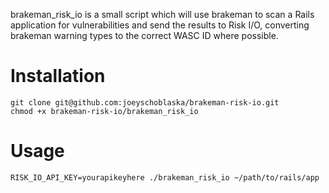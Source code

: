 brakeman_risk_io is a small script which will use brakeman to scan a Rails application for vulnerabilities and send the results to Risk I/O, converting brakeman warning types to the correct WASC ID where possible.

Installation
============

```
git clone git@github.com:joeyschoblaska/brakeman-risk-io.git
chmod +x brakeman-risk-io/brakeman_risk_io
```

Usage
=====
```
RISK_IO_API_KEY=yourapikeyhere ./brakeman_risk_io ~/path/to/rails/app
```
